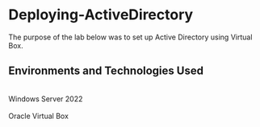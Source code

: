 # Deploying-ActiveDirectory
The purpose of the lab below was to set up Active Directory using Virtual Box. 

<h2> Environments and Technologies Used </h2>
<br>Windows Server 2022</br>
<br>Oracle Virtual Box </br>




